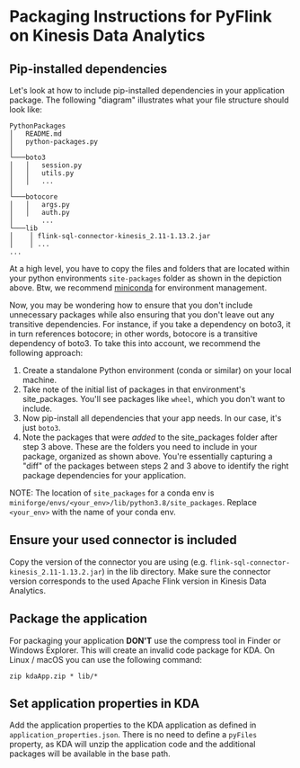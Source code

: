 # Packaging Instructions for PyFlink on Kinesis Data Analytics

## Pip-installed dependencies

Let's look at how to include pip-installed dependencies in your application package. The following "diagram" illustrates what your file structure should look like: 

```
PythonPackages
│   README.md
│   python-packages.py    
│
└───boto3
│   │   session.py
│   │   utils.py
│   │   ...
│   
└───botocore
│   │   args.py
│   │   auth.py
│       ...
└───lib
│    │ flink-sql-connector-kinesis_2.11-1.13.2.jar 
│    │ ...
...

```

At a high level, you have to copy the files and folders that are located within your python environments `site-packages` folder as shown in the depiction above. Btw, we recommend [miniconda](https://docs.conda.io/en/latest/miniconda.html) for environment management.

Now, you may be wondering how to ensure that you don't include unnecessary packages while also ensuring that you don't leave out any transitive dependencies. For instance, if you take a dependency on boto3, it in turn references botocore; in other words, botocore is a transitive dependency of boto3. To take this into account, we recommend the following approach:

1. Create a standalone Python environment (conda or similar) on your local machine.
2. Take note of the initial list of packages in that environment's site_packages. You'll see packages like `wheel`, which you don't want to include.
3. Now pip-install all dependencies that your app needs. In our case, it's just `boto3`.
4. Note the packages that were *added* to the site_packages folder after step 3 above. These are the folders you need to include in your package, organized as shown above. You're essentially capturing a "diff" of the packages between steps 2 and 3 above to identify the right package dependencies for your application.

NOTE: The location of `site_packages` for a conda env is `miniforge/envs/<your_env>/lib/python3.8/site_packages`. Replace `<your_env>` with the name of your conda env.

## Ensure your used connector is included

Copy the version of the connector you are using (e.g. `flink-sql-connector-kinesis_2.11-1.13.2.jar`) in the lib directory. 
Make sure the connector version corresponds to the used Apache Flink version in Kinesis Data Analytics.

## Package the application

For packaging your application **DON'T** use the compress tool in Finder or Windows Explorer. 
This will create an invalid code package for KDA. On Linux / macOS you can use the following command:
```shell
zip kdaApp.zip * lib/*
```

## Set application properties in KDA

Add the application properties to the KDA application as defined in `application_properties.json`. 
There is no need to define a `pyFiles` property,
as KDA will unzip the application code and the additional packages will be available in the base path.